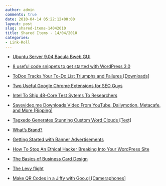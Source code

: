 ```yaml
---
author: admin
comments: true
date: 2010-04-14 05:22:12+00:00
layout: post
slug: shared-items-14042010
title: Shared Items - 14/04/2010
categories:
- Link-Roll
---
```


  * [Ubuntu Server 9.04 Bacula Bweb GUI](http://www.howtoforge.com/ubuntu-server-9.04-bacula-bweb-gui)
  

  * [8 useful code snippets to get started with WordPress 3.0](http://www.catswhocode.com/blog/8-useful-code-snippets-to-get-started-with-wordpress-3-0)
  

  * [ToDoo Tracks Your To-Do List Triumphs and Failures [Downloads]](http://feeds.gawker.com/~r/lifehacker/full/~3/sy1c5GRMQ7U/todoo-tracks-your-to+do-list-triumphs-and-failures)
  

  * [Two Useful Google Chrome Extensions for SEO Guys](http://feedproxy.google.com/~r/Makeuseof/~3/pRk1ebWuC0U/)
  

  * [Intel To Ship 48-Core Test Sytems To Researchers](http://rss.slashdot.org/~r/Slashdot/slashdot/~3/RVIT9_ouX_g/Intel-To-Ship-48-Core-Test-Sytems-To-Researchers)
  

  * [Savevideo.me Downloads Video From YouTube, Dailymotion, Metacafe, and More [Ripping]](http://feeds.gawker.com/~r/lifehacker/full/~3/LMZyxxbEh6s/savevideome-downloads-video-from-youtube-dailymotion-metacafe-and-more)
  

  * [Tagxedo Generates Stunning Custom Word Clouds [Text]](http://feeds.gawker.com/~r/lifehacker/full/~3/KLyLkInDiwU/tagxedo-generates-stunning-custom-word-clouds)
  

  * [What’s Brand?](http://designinformer.com/whats-brand/)
  

  * [Getting Started with Banner Advertisements](http://designinformer.com/getting-started-banner-advertisements/)
  

  * [How To Stop An Ethical Hacker Breaking Into Your WordPress Site](http://feedproxy.google.com/~r/Nometech/~3/0yl413yLpU0/)
  

  * [The Basics of Business Card Design](http://designinformer.com/basics-business-card-design/)
  

  * [The Levy flight](http://feedproxy.google.com/~r/typepad/sethsmainblog/~3/Vg8_2Lsc0Yw/the-levy-flight.html)
  

  * [Make QR Codes in a Jiffy with Goo.gl [Cameraphones]](http://feeds.gawker.com/~r/lifehacker/full/~3/ZA4KpSjV5TM/make-qr-codes-in-a-jiffy-with-googl)
  

